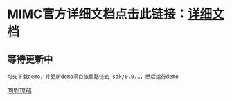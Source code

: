 # MIMC官方详细文档点击此链接：[详细文档](https://github.com/Xiaomi-mimc/operation-manual)

## 等待更新中
```
可先下载demo，并更新demo项目依赖路径到 sdk/0.0.1，然后运行demo
```

[回到顶部](#readme)





